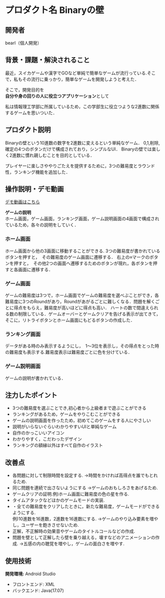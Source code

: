 # プロダクト名 Binaryの壁
<!-- プロダクト名に変更してください -->


<!-- プロダクト名・イメージ画像を差し変えてください -->


## 開発者
bearl（個人開発）
<!-- チームIDとチーム名を入力してください -->


## 背景・課題・解決されること
最近，スイカゲームや漢字でGOなど単純で簡単なゲームが流行っている.そこで，私もその流行に乗っかり，簡単なゲームを開発しようと考えた．

そこで，開発目的を</br>
**自分や身の回りの人に役立つアプリケーション**として

私は情報理工学部に所属しているため，この学部生に役立つような2進数に関係するゲームを思いついた．

## プロダクト説明
Binaryの壁という10進数の数字を2進数に変えるという単純なゲーム．
0,1,削除,確定の4つのボタンだけで構成されており，シンプルなUI．
Binaryの壁では楽しく2進数に慣れ親しむことを目的としている．

プレイヤーに楽しさややりごたえを提供するために，3つの難易度とラウンド性，ランキング機能を追加した．  
<!-- 開発したプロダクトの説明を入力してください -->


## 操作説明・デモ動画
[デモ動画はこちら](https://www.youtube.com/watch?v=_FAA15ARmas)
<!-- 開発したプロダクトの操作説明について入力してください。また、操作説明デモ動画があれば、埋め込みやリンクを記載してください -->
**ゲームの説明**  
ホーム画面，ゲーム画面，ランキング画面，ゲーム説明画面の4画面で構成されているため，各々の説明をしていく．

<h3>ホーム画面</h3>
ホーム画面から他の3画面に移動することができる.
3つの難易度が書かれているボタンを押すと，　その難易度のゲーム画面に遷移する．
右上の≡マークのボタンを押すと，　その他2つの画面へ遷移するためのボタンが現れ，各ボタンを押すと各画面に遷移する．

<h3>ゲーム画面</h3>
ゲームの難易度は3つで，ホーム画面でゲームの難易度を選べぶことができ，各難易度に3つのRoundがあり，Roundがあがるごとに難しくなる．問題を解くごとに得点をもらえ，難易度が高いほどに得点も高い． ハートの数で間違えられる数の制限している．ゲームオーバーとゲームクリアを告げる表示が出てきて，そこに，リトライボタンとホーム画面にもどるボタンの作成した．

<h3>ランキング画面</h3>
データがある時のみ表示するようにし，　1〜3位を表示し，その得点をとった時の難易度も表示する.難易度表示は難易度ごとに色を分けている．

<h3>ゲーム説明画面</h3>
 ゲームの説明が書かれている．
 
## 注力したポイント
- 3つの難易度を選ぶことでき,初心者から上級者まで遊ぶことができる
- ランキングがあるため，ゲームをやりこむことができる
- ゲームの説明画面を作ったため，初めてこのゲームをする人にやさしい
- 説明がいらないぐらいわかりやすいUIと単純なゲーム
- 自作のかっこいいアイコン
- わかりやすく，こだわったデザイン
- ランキングの額縁以外はすべて自作のイラスト

## 改善点
<ul>
  <li>
    各問題に対して制限時間を設定する. →時間をかければ高得点を誰でもとれるため.
  </li>
  <li>
    同じ問題を連続で出さないようにする →ゲームのおもしろさをあげるため.
  </li>
  <li>
    ゲームクリアの証明.例)ホーム画面に難易度の色の星を作る.
  </li>
  <li>
    タイムアタックなどほかのゲームモードの実装. 
  </li>
  <li>
    ・全ての難易度をクリアしたときに，新たな難易度，ゲームモードができるようにする. </br>
    例)10進数を16進数，2進数を16進数にする. →ゲームのやり込み要素を増やし，ユーザーを飽きさせないため. 
  </li>
  <li>
    正解，不正解時の効果音やゲームのタイトルコールなどの作成.
  </li>
  <li>
    問題を壁として正解したら壁を乗り越える，壊すなどのアニメーションの作成.
→五感の内の聴覚を増やし，ゲームの面白さを増やす.
  </li>
</ul> 

## 使用技術
**開発環境:** Android Studio
- フロントエンド: XML
- バックエンド: Java(17.07)
            

<!--
markdownの記法はこちらを参照してください！
https://docs.github.com/ja/get-started/writing-on-github/getting-started-with-writing-and-formatting-on-github/basic-writing-and-formatting-syntax
-->
